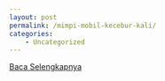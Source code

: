 ```yaml
---
layout: post
permalink: /mimpi-mobil-kecebur-kali/
categories:
    - Uncategorized
---
```


[Baca Selengkapnya](/06)